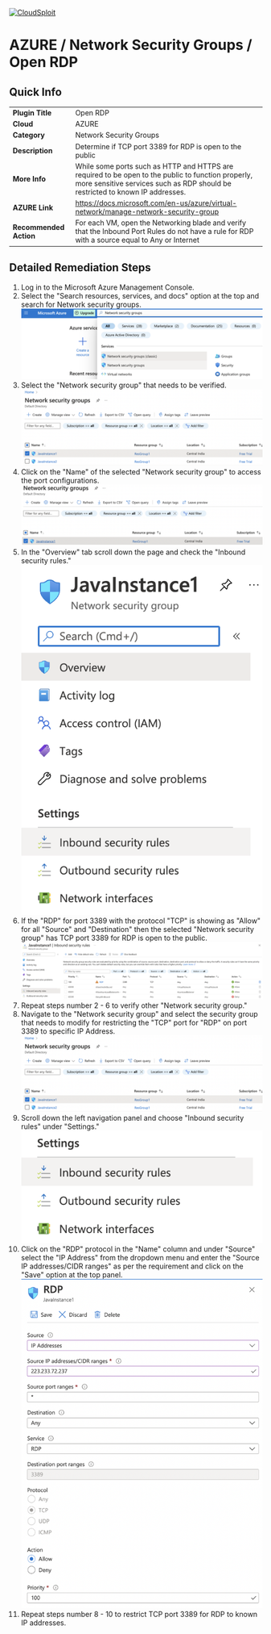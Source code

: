 [![CloudSploit](https://cloudsploit.com/img/logo-new-big-text-100.png "CloudSploit")](https://cloudsploit.com)

# AZURE / Network Security Groups / Open RDP

## Quick Info

| | |
|-|-|
| **Plugin Title** | Open RDP |
| **Cloud** | AZURE |
| **Category** | Network Security Groups |
| **Description** | Determine if TCP port 3389 for RDP is open to the public |
| **More Info** | While some ports such as HTTP and HTTPS are required to be open to the public to function properly, more sensitive services such as RDP should be restricted to known IP addresses. |
| **AZURE Link** | https://docs.microsoft.com/en-us/azure/virtual-network/manage-network-security-group |
| **Recommended Action** | For each VM, open the Networking blade and verify that the Inbound Port Rules do not have a rule for RDP with a source equal to Any or Internet |

## Detailed Remediation Steps


1. Log in to the Microsoft Azure Management Console.
2. Select the "Search resources, services, and docs" option at the top and search for Network security groups. </br> <img src="/resources/azure/networksecuritygroups/open-rdp/step2.png"/>
3. Select the "Network security group" that needs to be verified. </br> <img src="/resources/azure/networksecuritygroups/open-rdp/step3.png"/>
4. Click on the "Name" of the selected "Network security group" to access the port configurations. </br> <img src="/resources/azure/networksecuritygroups/open-rdp/step4.png"/>
5. In the "Overview" tab scroll down the page and check the "Inbound security rules." </br> <img src="/resources/azure/networksecuritygroups/open-rdp/step5.png"/>
6. If the "RDP" for port 3389 with the protocol "TCP" is showing as "Allow" for all "Source" and "Destination" then the selected  "Network security group" has TCP port 3389 for RDP is open to the public. </br> <img src="/resources/azure/networksecuritygroups/open-rdp/step6.png"/>
7. Repeat steps number 2 - 6 to verify other "Network security group." </br>
8. Navigate to the "Network security group" and select the security group that needs to modify for restricting the "TCP" port for "RDP" on port 3389 to specific IP Address.</br> <img src="/resources/azure/networksecuritygroups/open-rdp/step8.png"/>
9. Scroll down the left navigation panel and choose "Inbound security rules" under "Settings."</br> <img src="/resources/azure/networksecuritygroups/open-rdp/step9.png"/>
10. Click on the "RDP" protocol in the "Name" column and under "Source" select the "IP Address" from the dropdown menu and enter the "Source IP addresses/CIDR ranges" as per the requirement and click on the "Save" option at the top panel. </br> <img src="/resources/azure/networksecuritygroups/open-rdp/step10.png"/>
11. Repeat steps number 8 - 10 to restrict TCP port 3389 for RDP to known IP addresses.</br>

